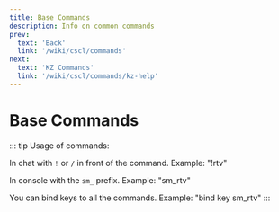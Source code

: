 ```yaml
---
title: Base Commands
description: Info on common commands
prev: 
  text: 'Back'
  link: '/wiki/cscl/commands'
next: 
  text: 'KZ Commands'
  link: '/wiki/cscl/commands/kz-help'
---
```


# Base Commands

::: tip
Usage of commands:

In chat with `!` or `/` in front of the command. Example: "!rtv"

In console with the `sm_` prefix. Example: "sm_rtv"

You can bind keys to all the commands. Example: "bind key sm_rtv"
:::
